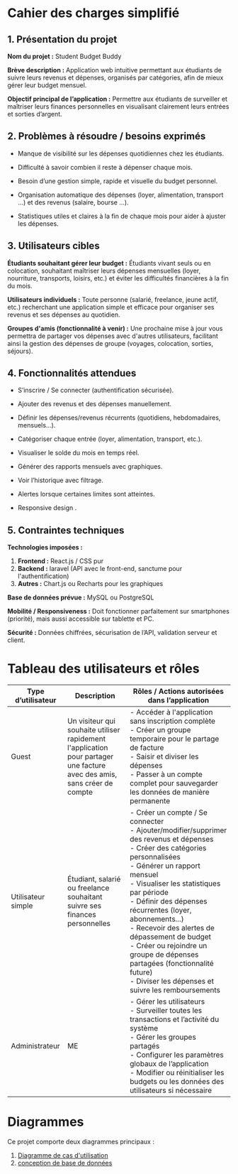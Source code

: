 # Cahier des charges simplifié
## 1. Présentation du projet
**Nom du projet :** Student Budget Buddy

**Brève description :**
Application web intuitive permettant aux étudiants de suivre leurs revenus et dépenses, organisés par catégories, afin de mieux gérer leur budget mensuel.

**Objectif principal de l’application :**
Permettre aux étudiants de surveiller et maîtriser leurs finances personnelles en visualisant clairement leurs entrées et sorties d’argent.

## 2. Problèmes à résoudre / besoins exprimés
- Manque de visibilité sur les dépenses quotidiennes chez les étudiants.

- Difficulté à savoir combien il reste à dépenser chaque mois.

- Besoin d’une gestion simple, rapide et visuelle du budget personnel.

- Organisation automatique des dépenses (loyer, alimentation, transport …) et des revenus (salaire, bourse …).

- Statistiques utiles et claires à la fin de chaque mois pour aider à ajuster les dépenses.

## 3. Utilisateurs cibles
**Étudiants souhaitant gérer leur budget :**
Étudiants vivant seuls ou en colocation, souhaitant maîtriser leurs dépenses mensuelles (loyer, nourriture, transports, loisirs, etc.) et éviter les difficultés financières à la fin du mois.

**Utilisateurs individuels :**
Toute personne (salarié, freelance, jeune actif, etc.) recherchant une application simple et efficace pour organiser ses revenus et ses dépenses au quotidien.

**Groupes d'amis (fonctionnalité à venir) :**
Une prochaine mise à jour vous permettra de partager vos dépenses avec d'autres utilisateurs, facilitant ainsi la gestion des dépenses de groupe (voyages, colocation, sorties, séjours).

## 4. Fonctionnalités attendues
- S’inscrire / Se connecter (authentification sécurisée).

- Ajouter des revenus et des dépenses manuellement.

- Définir les dépenses/revenus récurrents (quotidiens, hebdomadaires, mensuels...).

- Catégoriser chaque entrée (loyer, alimentation, transport, etc.).

- Visualiser le solde du mois en temps réel.

- Générer des rapports mensuels avec graphiques.

- Voir l’historique avec filtrage.

- Alertes lorsque certaines limites sont atteintes.

- Responsive design .

## 5. Contraintes techniques
**Technologies imposées :**

1. **Frontend :** React.js / CSS pur
1. **Backend :** laravel (API avec le front-end, sanctume pour l'authentification)
1. **Autres :** Chart.js ou Recharts pour les graphiques


**Base de données prévue :** MySQL ou PostgreSQL



**Mobilité / Responsiveness :** Doit fonctionner parfaitement sur smartphones (priorité), mais aussi accessible sur tablette et PC.

**Sécurité :** Données chiffrées, sécurisation de l’API, validation serveur et client.

# Tableau des utilisateurs et rôles

|Type d’utilisateur|Description|Rôles / Actions autorisées dans l’application|
|------------------|-----------|---------------------------------------------|
|Guest|Un visiteur qui souhaite utiliser rapidement l'application pour partager une facture avec des amis, sans créer de compte|- Accéder à l'application sans inscription complète <br>- Créer un groupe temporaire pour le partage de facture <br>- Saisir et diviser les dépenses <br>- Passer à un compte complet pour sauvegarder les données de manière permanente |
|Utilisateur simple|Étudiant, salarié ou freelance souhaitant suivre ses finances personnelles|- Créer un compte / Se connecter <br>- Ajouter/modifier/supprimer des revenus et dépenses <br>- Créer des catégories personnalisées <br>- Générer un rapport mensuel <br>- Visualiser les statistiques par période <br>- Définir des dépenses récurrentes (loyer, abonnements...) <br>- Recevoir des alertes de dépassement de budget <br> - Créer ou rejoindre un groupe de dépenses partagées (fonctionnalité future) <br> - Diviser les dépenses et suivre les remboursements |
|Administrateur|ME|- Gérer les utilisateurs <br> - Surveiller toutes les transactions et l’activité du système <br> - Gérer les groupes partagés <br> - Configurer les paramètres globaux de l’application <br> - Modifier ou réinitialiser les budgets ou les données des utilisateurs si nécessaire|


# Diagrammes  
Ce projet comporte deux diagrammes principaux :

1. [Diagramme de cas d'utilisation](https://lucid.app/lucidchart/217ede86-dbcf-4516-ba52-2f2ec69a63fd/edit?viewport_loc=-2606%2C-858%2C7994%2C3800%2C0_0&invitationId=inv_dc428848-5f7d-4b6d-be30-03ba79a4a1f6)
1. [conception de base de données](https://lucid.app/lucidchart/308214da-29ff-42ae-a295-966333af3613/edit?viewport_loc=63%2C-216%2C5116%2C2432%2C0_0&invitationId=inv_a2490311-c2ba-425a-ba70-f01cc3d38781)
